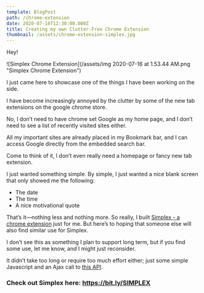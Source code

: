 ```yaml
---
template: BlogPost
path: /chrome-extension
date: 2020-07-16T12:30:00.000Z
title: Creating my own Clutter-Free Chrome Extension
thumbnail: /assets/chrome-extension-simplex.jpg
---
```

Hey!

![Simplex Chrome Extension](/assets/img 2020-07-16 at 1.53.44 AM.png "Simplex Chrome Extension")

I just came here to showcase one of the things I have been working on the side.

I have become increasingly annoyed by the clutter by some of the new tab extensions on the google chrome store.

No, I don’t need to have chrome set Google as my home page, and I don’t need to see a list of recently visited sites either.

All my important sites are already placed in my Bookmark bar, and I can access Google directly from the embedded search bar.

Come to think of it, I don’t even really need a homepage or fancy new tab extension.

I just wanted something simple. By simple, I just wanted a nice blank screen that only showed me the following:

* The date
* The time
* A nice motivational quote

That’s it—nothing less and nothing more. So really, I built [Simplex - a chrome extension](https://bit.ly/SIMPLEX) just for me. But here’s to hoping that someone else will also find similar use for Simplex.

I don’t see this as something I plan to support long term, but if you find some use, let me know, and I might just reconsider.

It didn’t take too long or require too much effort either; just some simple Javascript and an Ajax call to [this API](https://favqs.com/api).

### **Check out Simplex here: <https://bit.ly/SIMPLEX>**
